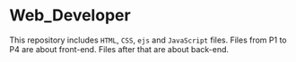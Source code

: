 # Web_Developer
This repository includes `HTML`, `CSS`, `ejs` and `JavaScript` files. Files from P1 to P4 are about front-end. Files after that are about back-end. 
